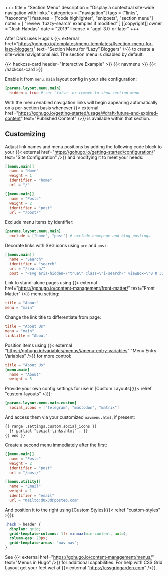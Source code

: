 +++
title = "Section Menu"
description = "Display a contextual site-wide navigation with links."
categories = ["navigation"]
tags = ["links", "taxonomy"]
features = ["code highlighter", "snippets", "section menu"]
notes = [
  "review 'fuzzy-search' examples if modified"
]
[[copyright]]
  owner = "Josh Habdas"
  date = "2019"
  license = "agpl-3.0-or-later"
+++

After Dark uses Hugo's {{< external href="https://gohugo.io/templates/menu-templates/#section-menu-for-lazy-bloggers" text="Section Menu for “Lazy” Bloggers" />}} to create a site-wide navigational aid. The section menu is disabled by default.

{{< hackcss-card header="Interactive Example" >}}
  {{< navmenu >}}
{{< /hackcss-card >}}

Enable it from `menu.main` layout config in your site configuration:

```toml
[params.layout.menu.main]
  hidden = true # set `false` or remove to show section menu
```

With the menu enabled navigation links will begin appearing automatically on a per-section basis whenever {{< external href="https://gohugo.io/getting-started/usage/#draft-future-and-expired-content" text="Published Content" />}} is available within that section.

## Customizing

Adjust link names and menu positions by adding the following code block to your {{< external href="https://gohugo.io/getting-started/configuration/" text="Site Configuration" />}} and modifying it to meet your needs:

```toml
[[menu.main]]
  name = "Home"
  weight = 1
  identifier = "home"
  url = "/"

[[menu.main]]
  name = "Posts"
  weight = 2
  identifier = "post"
  url = "/post/"
```

Exclude menu items by identifier:

```toml
[params.layout.menu.main]
  exclude = ["home", "post"] # exclude homepage and blog postings
```

Decorate links with SVG icons using `pre` and `post`:

```toml
[[menu.main]]
  name = "Search"
  identifier = "search"
  url = "/search/"
  post = "<svg aria-hidden=\"true\" class=\"i-search\" viewBox=\"0 0 32 32\" width=\"14\" height=\"14\" fill=\"none\" stroke=\"currentcolor\" stroke-linecap=\"round\" stroke-linejoin=\"round\" stroke-width=\"3\"><circle cx=\"14\" cy=\"14\" r=\"12\" /><path d=\"M23 23 L30 30\" /></svg>"
```

Link to stand-alone pages using {{< external href="https://gohugo.io/content-management/front-matter/" text="Front Matter" />}} menu setting:

```toml
title = "About"
menu = "main"
```

Change the link title to differentiate from page:

```toml
title = "About Us"
menu = "main"
linktitle = "About"
```

Position items using {{< external "https://gohugo.io/variables/menus/#menu-entry-variables" "Menu Entry Variables" />}} for more control:

```toml
title = "About Us"
[menu.main]
  name = "About"
  weight = 5
```

Provide your own config settings for use in [Custom Layouts]({{< relref "custom-layouts" >}}):

```toml
[params.layout.menu.main.custom]
  social_icons = ["telegram", "mastodon", "matrix"]
```

And access them via your customized `navmenu.html`, if present:

```go-html-template
{{ range .settings.custom.social_icons }}
  {{ partial "social-links.html" . }}
{{ end }}
```

Create a second menu immediately after the first:

```toml
[[menu.main]]
  name = "Posts"
  weight = 2
  identifier = "post"
  url = "/post/"

[[menu.utility]]
  name = "Email"
  weight = 1
  identifier = "email"
  url = "mailto:d0x3d@posteo.com"
```

And position it to the right using [Custom Styles]({{< relref "custom-styles" >}}):

```css
.hack > header {
  display: grid;
  grid-template-columns: 1fr minmax(min-content, auto);
  column-gap: 20px;
  grid-template-areas: "nav nav";
}
```

See {{< external href="https://gohugo.io/content-management/menus/" text="Menus in Hugo" />}} for additional capabilities. For help with CSS Grid Layout get your feet wet at {{< external "https://cssgridgarden.com" />}}.
